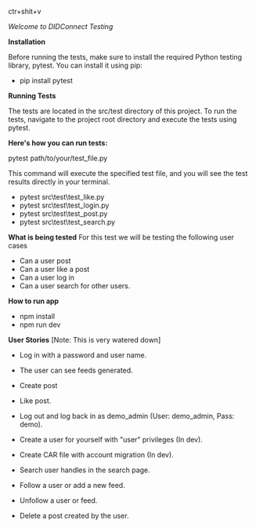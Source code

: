 ctr+shit+v

*Welcome to DIDConnect Testing*

**Installation**

Before running the tests, make sure to install the required Python testing library, pytest. You can install it using pip:
- pip install pytest

**Running Tests**

The tests are located in the src/test directory of this project. To run the tests, navigate to the project root directory and execute the tests using pytest. 

**Here's how you can run tests:**

pytest path/to/your/test_file.py

This command will execute the specified test file, and you will see the test results directly in your terminal.

- pytest src\test\test_like.py
- pytest src\test\test_login.py
- pytest src\test\test_post.py
- pytest src\test\test_search.py


**What is being tested**
For this test we will be testing the following user cases
- Can a user post
- Can a user like a post
- Can a user log in
- Can a user search for other users.

**How to run app**
- npm install 
- npm run dev

**User Stories**
[Note: This is very watered down]
- Log in with a password and user name.

- The user can see feeds generated.

- Create post

- Like post.

- Log out and log back in as demo_admin (User: demo_admin, Pass: demo).

- Create a user for yourself with "user" privileges (In dev).

- Create CAR file with account migration (In dev).

- Search user handles in the search page.

- Follow a user or add a new feed.

- Unfollow a user or feed.

- Delete a post created by the user.